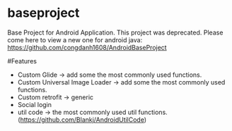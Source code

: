 # baseproject
Base Project for Android Application. This project was deprecated. Please come here to view a new one for android java: https://github.com/congdanh1608/AndroidBaseProject

#Features
- Custom Glide  -> add some the most commonly used functions.
- Custom Universal Image Loader -> add some the most commonly used functions.
- Custom retrofit -> generic
- Social login
- util code -> the most commonly used util functions. (<a>https://github.com/Blankj/AndroidUtilCode</a>)
